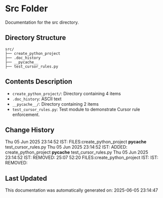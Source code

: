 <!-- filepath: /home/michaelnewham/Projects/create_python_project/src/aboutthisfolder.md -->
# Src Folder

Documentation for the src directory.

## Directory Structure

```
src/
├── create_python_project
├── .doc_history
├── __pycache__
├── test_cursor_rules.py
```

## Contents Description

- `create_python_project/`: Directory containing 4 items
- `.doc_history`: ASCII text
- `__pycache__/`: Directory containing 2 items
- `test_cursor_rules.py`: Test module to demonstrate Cursor rule enforcement.

## Change History

Thu 05 Jun 2025 23:14:52 IST: FILES:create_python_project
__pycache__
test_cursor_rules.py
Thu 05 Jun 2025 23:14:52 IST: ADDED: create_python_project __pycache__ test_cursor_rules.py 
Thu 05 Jun 2025 23:14:52 IST: REMOVED:  25:07 52:20 FILES:create_python_project IST: IST: REMOVED: 

## Last Updated

This documentation was automatically generated on: 2025-06-05 23:14:47
